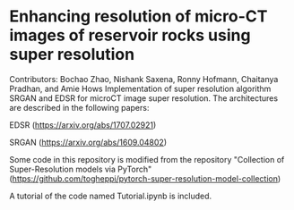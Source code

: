 # Enhancing resolution of micro-CT images of reservoir rocks using super resolution

Contributors: Bochao Zhao, Nishank Saxena, Ronny Hofmann, Chaitanya Pradhan, and Amie Hows
Implementation of super resolution algorithm SRGAN and EDSR for microCT image super resolution.
The architectures are described in the following papers:

EDSR (https://arxiv.org/abs/1707.02921)

SRGAN (https://arxiv.org/abs/1609.04802)

Some code in this repository is modified from the repository "Collection of Super-Resolution models via PyTorch" (https://github.com/togheppi/pytorch-super-resolution-model-collection)

A tutorial of the code named Tutorial.ipynb is included.
